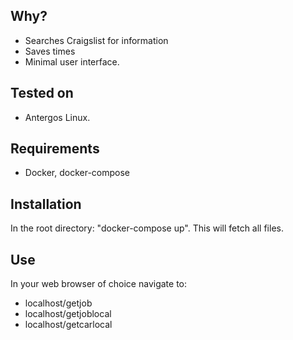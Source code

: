## Why?
- Searches Craigslist for information
- Saves times
- Minimal user interface.

## Tested on
- Antergos Linux.

## Requirements
- Docker, docker-compose

## Installation
In the root directory: "docker-compose up".
This will fetch all files.

## Use
In your web browser of choice navigate to:

- localhost/getjob
- localhost/getjoblocal
- localhost/getcarlocal